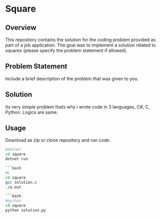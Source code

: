 # Square

## Overview

This repository contains the solution for the coding problem provided as part of a job application. The goal was to implement a solution related to squares (please specify the problem statement if allowed).

## Problem Statement

Include a brief description of the problem that was given to you.

## Solution

Its very simple problem thats why i wrote code in 3 languages, C#, C, Python. Logics are same.
## Usage

Download as zip or clone repository and run code.

```bash
#dotnet
cd square
dotnet run

```bash
#C
cd square
gcc solution.c
./a.out

```bash
#python
cd square
python solution.py
